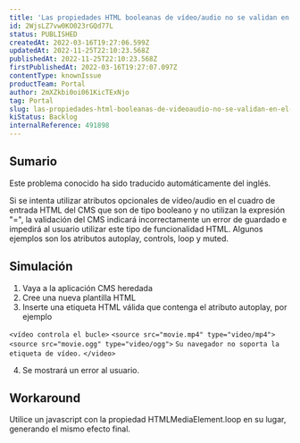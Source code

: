 ```yaml
---
title: 'Las propiedades HTML booleanas de vídeo/audio no se validan en el CMS heredado'
id: 2WjsLZ7vw0KO023rGQd77L
status: PUBLISHED
createdAt: 2022-03-16T19:27:06.599Z
updatedAt: 2022-11-25T22:10:23.568Z
publishedAt: 2022-11-25T22:10:23.568Z
firstPublishedAt: 2022-03-16T19:27:07.097Z
contentType: knownIssue
productTeam: Portal
author: 2mXZkbi0oi061KicTExNjo
tag: Portal
slug: las-propiedades-html-booleanas-de-videoaudio-no-se-validan-en-el-cms-heredado
kiStatus: Backlog
internalReference: 491898
---
```


## Sumario

<div class="alert alert-info">
  <p>Este problema conocido ha sido traducido automáticamente del inglés.</p>
</div>



Si se intenta utilizar atributos opcionales de vídeo/audio en el cuadro de entrada HTML del CMS que son de tipo booleano y no utilizan la expresión "=", la validación del CMS indicará incorrectamente un error de guardado e impedirá al usuario utilizar este tipo de funcionalidad HTML. Algunos ejemplos son los atributos autoplay, controls, loop y muted.



## Simulación


1) Vaya a la aplicación CMS heredada
2) Cree una nueva plantilla HTML
3) Inserte una etiqueta HTML válida que contenga el atributo autoplay, por ejemplo

`<vídeo controla el bucle>`
`<source src="movie.mp4" type="video/mp4">`
`<source src="movie.ogg" type="video/ogg">`
`Su navegador no soporta la etiqueta de vídeo.`
`</video>`

4) Se mostrará un error al usuario.




## Workaround


Utilice un javascript con la propiedad HTMLMediaElement.loop en su lugar, generando el mismo efecto final.

